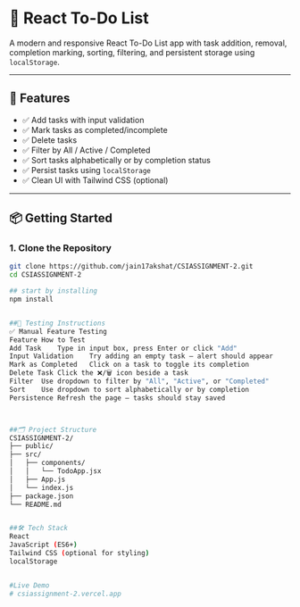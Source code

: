 # 📝 React To-Do List

A modern and responsive React To-Do List app with task addition, removal, completion marking, sorting, filtering, and persistent storage using `localStorage`.

---

## 🚀 Features

- ✅ Add tasks with input validation
- ✅ Mark tasks as completed/incomplete
- ✅ Delete tasks
- ✅ Filter by All / Active / Completed
- ✅ Sort tasks alphabetically or by completion status
- ✅ Persist tasks using `localStorage`
- ✅ Clean UI with Tailwind CSS (optional)

---

## 📦 Getting Started

### 1. Clone the Repository

```bash
git clone https://github.com/jain17akshat/CSIASSIGNMENT-2.git
cd CSIASSIGNMENT-2

## start by installing 
npm install


##🧪 Testing Instructions
✅ Manual Feature Testing
Feature	How to Test
Add Task	Type in input box, press Enter or click "Add"
Input Validation	Try adding an empty task — alert should appear
Mark as Completed	Click on a task to toggle its completion
Delete Task	Click the ❌/🗑️ icon beside a task
Filter	Use dropdown to filter by "All", "Active", or "Completed"
Sort	Use dropdown to sort alphabetically or by completion
Persistence	Refresh the page — tasks should stay saved



##🗂 Project Structure
CSIASSIGNMENT-2/
├── public/
├── src/
│   ├── components/
│   │   └── TodoApp.jsx
│   ├── App.js
│   └── index.js
├── package.json
└── README.md


##🛠 Tech Stack
React
JavaScript (ES6+)
Tailwind CSS (optional for styling)
localStorage


#Live Demo
# csiassignment-2.vercel.app
